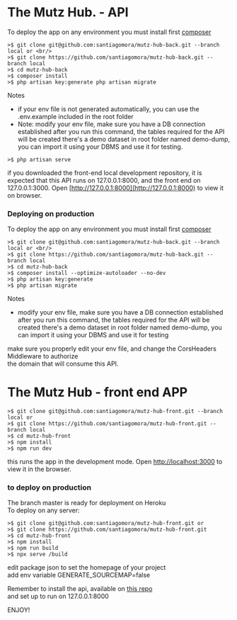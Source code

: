 #    The Mutz Hub. - API
To deploy the app on any environment you must install first [composer](https://getcomposer.org/download/)
```
>$ git clone git@github.com:santiagomora/mutz-hub-back.git --branch local or <br/>
>$ git clone https://github.com/santiagomora/mutz-hub-back.git --branch local
>$ cd mutz-hub-back
>$ composer install
>$ php artisan key:generate php artisan migrate  
```
Notes 
-	if your env file is not generated automatically, you can use the .env.example included in the root folder
-	Note: modify your env file, make sure you have a DB connection established after you run this command, the tables required for the API will be created there's a demo dataset in root folder named demo-dump, you can import it using your DBMS and use it for testing.
```
>$ php artisan serve
```
if you downloaded the front-end local development repository, it is expected that this API runs on 127.0.0.1:8000, and the front end on 127.0.0.1:3000. Open [http://127.0.0.1:8000](http://127.0.0.1:8000) to view it on browser.

### Deploying on production
To deploy the app on any environment you must install first [composer](https://getcomposer.org/download/)
```
>$ git clone git@github.com:santiagomora/mutz-hub-back.git --branch local or <br/>
>$ git clone https://github.com/santiagomora/mutz-hub-back.git --branch local
>$ cd mutz-hub-back
>$ composer install --optimize-autoloader --no-dev
>$ php artisan key:generate
>$ php artisan migrate 
```
Notes
-	modify your env file, make sure you have a DB connection established after you run this command, the tables required for the API will be created there's a demo dataset in root folder named demo-dump, you can import it using your DBMS and use it for testing

make sure you properly edit your env file, and change the CorsHeaders Middleware to authorize<br/>
the domain that will consume this API.

#    The Mutz Hub - front end APP
```
>$ git clone git@github.com:santiagomora/mutz-hub-front.git --branch local or 
>$ git clone https://github.com/santiagomora/mutz-hub-front.git --branch local
>$ cd mutz-hub-front
>$ npm install
>$ npm run dev
```
this runs the app in the development mode.
Open [http://localhost:3000](http://localhost:3000) to view it in the browser.

### to deploy on production
The branch master is ready for deployment on Heroku <br/>
To deploy on any server: 
```
>$ git clone git@github.com:santiagomora/mutz-hub-front.git or
>$ git clone https://github.com/santiagomora/mutz-hub-front.git
>$ cd mutz-hub-front
>$ npm install
>$ npm run build
>$ npx serve /build
```
edit package json to set the homepage of your project <br/>
add env variable GENERATE_SOURCEMAP=false

Remember to install the api, available on [this repo](https://github.com/santiagomora/mutz-hub-back) <br/>
and set up to run on 127.0.0.1:8000

ENJOY!

